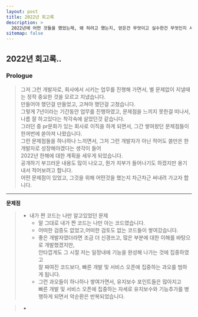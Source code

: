 ```yaml
---
layout: post
title: 2022년 회고록 
description: >
  2022년에 어떤 것들을 했었는제, 왜 하려고 했는지, 얻은건 무엇이고 실수한건 무엇인지 서술해보려고 합니다.
sitemap: false
---
```


## 2022년 회고록..


### Prologue   

> 그저 그런 개발자로, 회사에서 시키는 업무를 진행해 가면서, 별 문제없이 지낼때는 정작 중요한 것을 모르고 지냈습니다.  
> 만들어야 했던걸 만들었고, 고쳐야 했던걸 고쳤습니다.   
> 그렇게 7년이라는 기간동안 업무를 진행하였고, 문제점을 느끼지 못한걸 떠나서, 나름 잘 하고있다는 착각속에 살았던것 같습니다.     
> 그러던 중 pr문화가 있는 회사로 이직을 하게 되면서, 그간 쌓여왔던 문제점들이 한꺼번에 쏟아져 나왔습니다.   
> 그런 문제점들을 하나하나 느끼면서, 그저 그런 개발자가 아닌 적어도 쓸만은 한 개발자로 성장해야겠다는 생각이 들어   
> 2022년 한해에 대한 계획을 세우게 되었습니다.   
> 공개하기 부끄러운 내용도 많이 나오고, 뭔가 치부가 들어나기도 하겠지만 용기내서 적어보려고 합니다.   
> 어떤 문제점이 있었고, 그것을 위해 어떤것을 했는지 차근차근 써내려 가고자 합니다.   

   
---   

**문제점**   
> - 내가 짠 코드는 나만 알고있었던 문제   
>   + 말 그대로 내가 짠 코드는 나만 아는 코드였습니다.
>   + 어떠한 검증도 없었고,어떠한 검토도 없는 코드들이 쌓여갔습니다.
>   + 좋은 개발자였더라면 조금 더 신경쓰고, 많은 부분에 대한 이해를 바탕으로 개발했겠지만,   
>     안타깝게도 그 시절 저는 일정내에 기능을 완성해 나가는 것에 집중하였고   
>     잘 짜여진 코드보다, 빠른 개발 및 서비스 오픈에 집중하는 과오를 범하게 됩니다.  
>   + 그런 과오들이 하나하나 쌓여가면서, 유지보수 포인트들은 많아지고  
>     빠른 개발 및 서비스 오픈에 집중하는 자세로 유지보수와 기능추가를 병행하게 되면서 악순환은 반복되었습니다.   
   
> -  



> 
